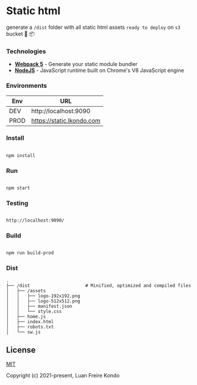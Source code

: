 # Static html

generate a `/dist` folder with all static html assets `ready to deploy` on `s3` bucket 🚀 📦 

### Technologies

- [**Webpack 5**](https://webpack.js.org) - Generate your static module bundler 
- [**NodeJS**](https://nodejs.org) - JavaScript runtime built on Chrome's V8 JavaScript engine

### Environments

Env | URL
------------ | -------------
DEV | http://localhost:9090
PROD | https://static.lkondo.com

### Install

``` bash

npm install

```

### Run

``` bash

npm start

```

### Testing

``` bash

http://localhost:9090/

```

### Build

``` bash

npm run build-prod

```

### Dist

```
.
├── /dist                     # Minified, optimized and compiled files
│   ├── /assets
│   │   ├── logo-192x192.png           
│   │   ├── logo-512x512.png
│   │   ├── manifest.json
│   │   └── style.css
│   ├── home.js
│   ├── index.html
│   ├── robots.txt
│   └── sw.js
```

## License

[MIT](https://opensource.org/licenses/MIT)

Copyright (c) 2021-present, Luan Freire Kondo